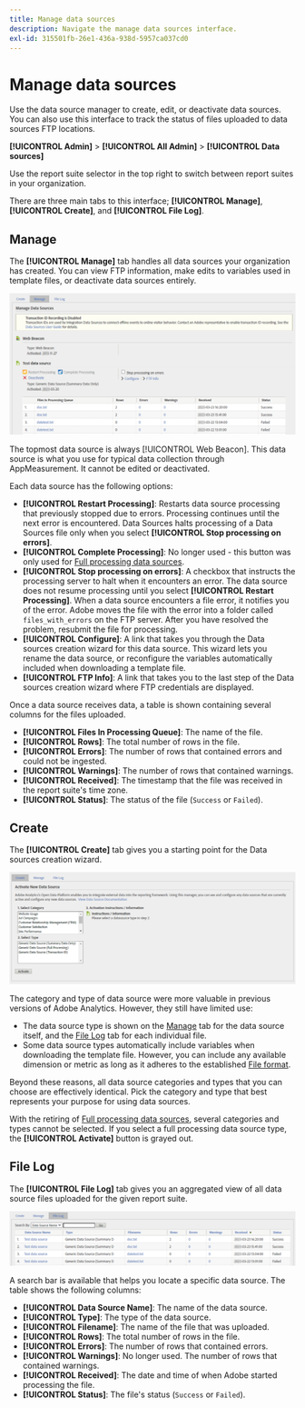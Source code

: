 ```yaml
---
title: Manage data sources
description: Navigate the manage data sources interface.
exl-id: 315501fb-26e1-436a-938d-5957ca037cd0
---
```

# Manage data sources

Use the data source manager to create, edit, or deactivate data sources. You can also use this interface to track the status of files uploaded to data sources FTP locations.

**[!UICONTROL Admin]** > **[!UICONTROL All Admin]** > **[!UICONTROL Data sources]**

Use the report suite selector in the top right to switch between report suites in your organization.

There are three main tabs to this interface; **[!UICONTROL Manage]**, **[!UICONTROL Create]**, and **[!UICONTROL File Log]**.

## Manage

The **[!UICONTROL Manage]** tab handles all data sources your organization has created. You can view FTP information, make edits to variables used in template files, or deactivate data sources entirely.

![Manage](assets/manage.png)

The topmost data source is always [!UICONTROL Web Beacon]. This data source is what you use for typical data collection through AppMeasurement. It cannot be edited or deactivated.

Each data source has the following options:

* **[!UICONTROL Restart Processing]**: Restarts data source processing that previously stopped due to errors. Processing continues until the next error is encountered. Data Sources halts processing of a Data Sources file only when you select **[!UICONTROL Stop processing on errors]**.
* **[!UICONTROL Complete Processing]**: No longer used - this button was only used for [Full processing data sources](full-processing-eol.md).
* **[!UICONTROL Stop processing on errors]**: A checkbox that instructs the processing server to halt when it encounters an error. The data source does not resume processing until you select **[!UICONTROL Restart Processing]**. When a data source encounters a file error, it notifies you of the error. Adobe moves the file with the error into a folder called `files_with_errors` on the FTP server. After you have resolved the problem, resubmit the file for processing.
* **[!UICONTROL Configure]**: A link that takes you through the Data sources creation wizard for this data source. This wizard lets you rename the data source, or reconfigure the variables automatically included when downloading a template file.
* **[!UICONTROL FTP Info]**: A link that takes you to the last step of the Data sources creation wizard where FTP credentials are displayed.

Once a data source receives data, a table is shown containing several columns for the files uploaded.

* **[!UICONTROL Files In Processing Queue]**: The name of the file.
* **[!UICONTROL Rows]**: The total number of rows in the file.
* **[!UICONTROL Errors]**: The number of rows that contained errors and could not be ingested.
* **[!UICONTROL Warnings]**: The number of rows that contained warnings.
* **[!UICONTROL Received]**: The timestamp that the file was received in the report suite's time zone.
* **[!UICONTROL Status]**: The status of the file (`Success` or `Failed`).

## Create

The **[!UICONTROL Create]** tab gives you a starting point for the Data sources creation wizard.

![Create](assets/create.png)

The category and type of data source were more valuable in previous versions of Adobe Analytics. However, they still have limited use:

* The data source type is shown on the [Manage](#manage) tab for the data source itself, and the [File Log](#file-log) tab for each individual file.
* Some data source types automatically include variables when downloading the template file. However, you can include any available dimension or metric as long as it adheres to the established [File format](file-format.md).

Beyond these reasons, all data source categories and types that you can choose are effectively identical. Pick the category and type that best represents your purpose for using data sources.

With the retiring of [Full processing data sources](full-processing-eol.md), several categories and types cannot be selected. If you select a full processing data source type, the **[!UICONTROL Activate]** button is grayed out.

## File Log

The **[!UICONTROL File Log]** tab gives you an aggregated view of all data source files uploaded for the given report suite.

![File Log](assets/file-log.png)

A search bar is available that helps you locate a specific data source. The table shows the following columns:

* **[!UICONTROL Data Source Name]**: The name of the data source.
* **[!UICONTROL Type]**: The type of the data source.
* **[!UICONTROL Filename]**: The name of the file that was uploaded.
* **[!UICONTROL Rows]**: The total number of rows in the file.
* **[!UICONTROL Errors]**: The number of rows that contained errors.
* **[!UICONTROL Warnings]**: No longer used. The number of rows that contained warnings.
* **[!UICONTROL Received]**: The date and time of when Adobe started processing the file.
* **[!UICONTROL Status]**: The file's status (`Success` or `Failed`).
